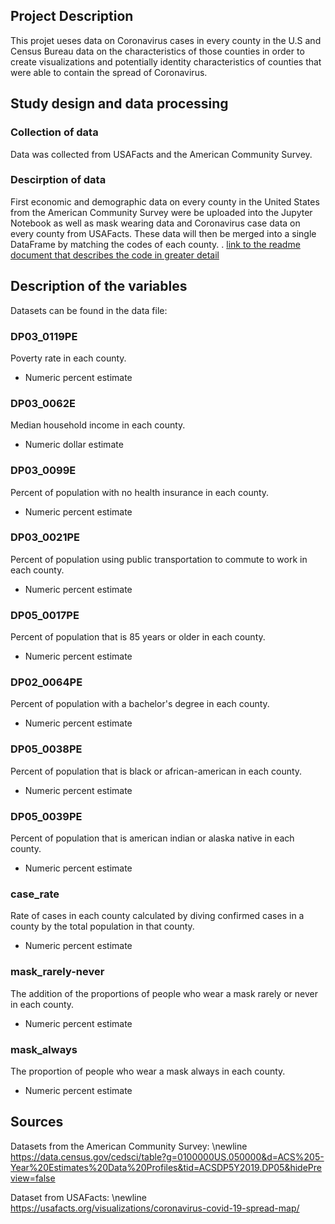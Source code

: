 ## Project Description
This projet ueses data on Coronavirus cases in every county in the U.S and Census Bureau data on the characteristics of those counties in order to create visualizations and potentially identity characteristics of counties that were able to contain the spread of Coronavirus. 


## Study design and data processing

### Collection of data
Data was collected from USAFacts and the American Community Survey.

### Descirption of data
First economic and demographic data on every county in the United States from the American Community Survey were be uploaded into the Jupyter Notebook as well as mask wearing data and Coronavirus case data on every county from USAFacts. These data will then be merged into a single DataFrame by matching the codes of each county. . [link to the readme document that describes the code in greater detail]()

## Description of the variables
Datasets can be found in the data file:

### DP03_0119PE 
Poverty rate in each county.
 - Numeric percent estimate

### DP03_0062E
Median household income in each county.
 - Numeric dollar estimate
 
### DP03_0099E
Percent of population with no health insurance in each county.
 - Numeric percent estimate

### DP03_0021PE
Percent of population using public transportation to commute to work in each county.
 - Numeric percent estimate

### DP05_0017PE 
Percent of population that is 85 years or older in each county.
 - Numeric percent estimate

### DP02_0064PE
Percent of population with a bachelor's degree in each county.
 - Numeric percent estimate
 
### DP05_0038PE
Percent of population that is black or african-american in each county.
 - Numeric percent estimate

### DP05_0039PE
Percent of population that is american indian or alaska native in each county.
 - Numeric percent estimate
 
### case_rate
Rate of cases in each county calculated by diving confirmed cases in a county by the total population in that county.
 - Numeric percent estimate
 
### mask_rarely-never
The addition of the proportions of people who wear a mask rarely or never in each county.
 - Numeric percent estimate

### mask_always
The proportion of people who wear a mask always in each county.
 - Numeric percent estimate
 


## Sources
Datasets from the American Community Survey: \newline
https://data.census.gov/cedsci/table?g=0100000US.050000&d=ACS%205-Year%20Estimates%20Data%20Profiles&tid=ACSDP5Y2019.DP05&hidePreview=false

Dataset from USAFacts: \newline
https://usafacts.org/visualizations/coronavirus-covid-19-spread-map/
